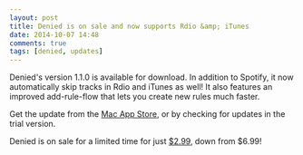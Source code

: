 ```yaml
---
layout: post
title: Denied is on sale and now supports Rdio &amp; iTunes
date: 2014-10-07 14:48
comments: true
tags: [denied, updates]
---
```


Denied's version 1.1.0 is available for download. In addition to Spotify, it now automatically skip tracks in Rdio and iTunes as well! It also features an improved add-rule-flow that lets you create new rules much faster.

Get the update from the [Mac App Store](/denied/appstore), or by checking for updates in the trial version.

Denied is on sale for a limited time for just [$2.99](/denied/appstore), down from $6.99!
